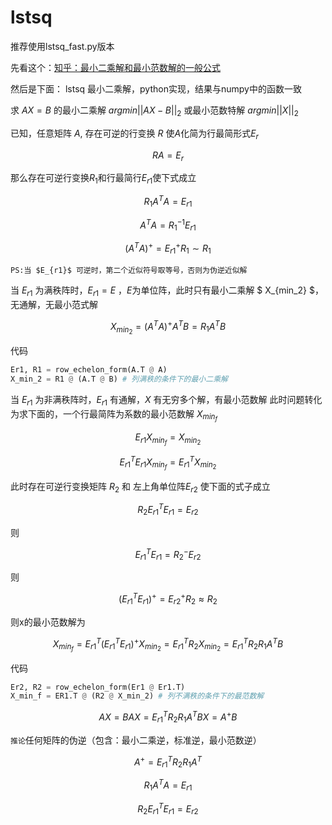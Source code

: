 # lstsq

推荐使用lstsq_fast.py版本

先看这个：[知乎：最小二乘解和最小范数解的一般公式](https://zhuanlan.zhihu.com/p/503664717)

然后是下面：
lstsq 最小二乘解，python实现，结果与numpy中的函数一致

求 $AX=B$ 的最小二乘解 $argmin||AX-B||_2$ 或最小范数特解 $argmin||X||_2$

已知，任意矩阵 $A$, 存在可逆的行变换 $R$ 使$A$化简为行最简形式$E_r$

$$
RA=E_r
$$

那么存在可逆行变换$R_1$和行最简行$E_{r1}$使下式成立

$$
R_1A^TA = E_{r1}
$$

$$
A^TA = R_1^{-1}E_{r1}
$$

$$
(A^TA)^{+} = E_{r1}^{+}R_1 \sim  R_1 
$$

`PS:当 $E_{r1}$ 可逆时，第二个近似符号取等号，否则为伪逆近似解`

当 $E_{r1}$ 为满秩阵时，$E_{r1}=E$ ，$E$为单位阵，此时只有最小二乘解 $ X_{min_2} $，无通解，无最小范式解

$$
X_{min_2} = (A^TA)^{+}A^TB= R_1A^TB
$$

代码

```python
Er1, R1 = row_echelon_form(A.T @ A)
X_min_2 = R1 @ (A.T @ B) # 列满秩的条件下的最小二乘解
```

当 $E_{r1}$ 为非满秩阵时，$E_{r1}$ 有通解，$X$ 有无穷多个解，有最小范数解
此时问题转化为求下面的，一个行最简阵为系数的最小范数解 $X_{min_f}$

$$
E_{r1}X_{min_f} = X_{min_2}
$$

$$
E_{r1}^TE_{r1}X_{min_f} = E_{r1}^TX_{min_2}
$$

此时存在可逆行变换矩阵 $R_2$ 和 左上角单位阵$E_{r2}$ 使下面的式子成立

$$
R_2E_{r1}^TE_{r1}=E_{r2}
$$

则

$$
E_{r1}^TE_{r1}=R_2^{-}E_{r2}
$$

则

$$
(E_{r1}^TE_{r1})^{+}=E_{r2}^{+}R_2 \approx R_2
$$

则x的最小范数解为

$$
X_{min_f} = E_{r1}^T(E_{r1}^TE_{r1})^{+}X_{min_2} = E_{r1}^TR_2X_{min_2} = E_{r1}^TR_2R_1A^TB
$$

代码

```python
Er2, R2 = row_echelon_form(Er1 @ Er1.T)
X_min_f = ER1.T @ (R2 @ X_min_2) # 列不满秩的条件下的最范数解
```

$$
AX = B
AX = E_{r1}^TR_2R_1A^TB
X = A^+B
$$

`推论`任何矩阵的伪逆（包含：最小二乘逆，标准逆，最小范数逆）

$$
A^{+} = E_{r1}^TR_2R_1A^T
$$

$$
R_1A^TA = E_{r1}
$$

$$
R_2E_{r1}^TE_{r1}=E_{r2}
$$

